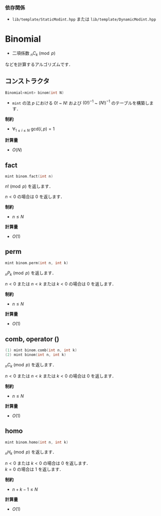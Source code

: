 ### 依存関係

- `lib/template/StaticModint.hpp` または `lib/template/DynamicModint.hpp`

# Binomial

- 二項係数 $_n C _k \pmod{p}$

などを計算するアルゴリズムです．

## コンストラクタ

```cpp
Binomial<mint> binom(int N)
```

- `mint` の法 $p$ における $0!$ ~ $N!$ および $(0!)^{-1}$ ~ $(N!)^{-1}$ のテーブルを構築します．

**制約**

- $\forall_{1 \leq i \leq N} ~ \mathrm{gcd} (i, p) = 1$

**計算量**

- $O(N)$

## fact

```cpp
mint binom.fact(int n)
```

$n! \pmod{p}$ を返します．

$n < 0$ の場合は $0$ を返します．

**制約**

- $n \leq N$

**計算量**

- $O(1)$

## perm

```cpp
mint binom.perm(int n, int k)
```

$_n P _k \pmod{p}$ を返します．

$n < 0$ または $n < k$ または $k < 0$ の場合は $0$ を返します．

**制約**

- $n \leq N$

**計算量**

- $O(1)$

## comb, operator ()

```cpp
(1) mint binom.comb(int n, int k)
(2) mint binom(int n, int k)
```

$_n C _k \pmod{p}$ を返します．

$n < 0$ または $n < k$ または $k < 0$ の場合は $0$ を返します．

**制約**

- $n \leq N$

**計算量**

- $O(1)$

## homo

```cpp
mint binom.homo(int n, int k)
```

$_n H _k \pmod{p}$ を返します．

$n < 0$ または $k < 0$ の場合は $0$ を返します．<br>
$k = 0$ の場合は $1$ を返します．

**制約**

- $n + k - 1 \leq N$

**計算量**

- $O(1)$
